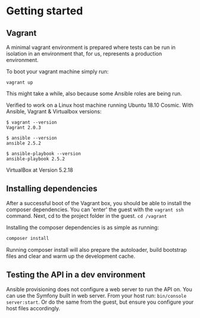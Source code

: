 # Getting started

## Vagrant
A minimal vagrant environment is prepared where tests can be run in isolation in an environment that, for us, represents
a production environment.

To boot your vagrant machine simply run:

`vagrant up`

This might take a while, also because some Ansible roles are being run. 

Verified to work on a Linux host machine running Ubuntu 18.10 Cosmic. With Ansible, Vagrant & Virtualbox versions:

```
$ vagrant --version
Vagrant 2.0.3

$ ansible --version
ansible 2.5.2

$ ansible-playbook --version 
ansible-playbook 2.5.2
```

VirtualBox at Version 5.2.18

## Installing dependencies
After a successful boot of the Vagrant box, you should be able to install the composer dependencies. You can 'enter' the
 guest with the `vagrant ssh` command. Next, cd to the project folder in the guest. `cd /vagrant` 
 
Installing the composer dependencies is as simple as running:

```bash
composer install
```

Running composer install will also prepare the autoloader, build bootstrap files and clear and warm up the development cache.

## Testing the API in a dev environment
Ansible provisioning does not configure a web server to run the API on. You can use the Symfony built in web server. 
From your host run: `bin/console server:start`. Or do the same from the guest, but ensure you configure your host files
accordingly. 